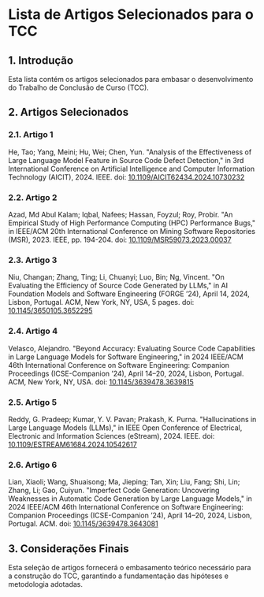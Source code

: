 # Lista de Artigos Selecionados para o TCC

## 1. Introdução
Esta lista contém os artigos selecionados para embasar o desenvolvimento do Trabalho de Conclusão de Curso (TCC).

## 2. Artigos Selecionados

### 2.1. Artigo 1
He, Tao; Yang, Meini; Hu, Wei; Chen, Yun. "Analysis of the Effectiveness of Large Language Model Feature in Source Code Defect Detection," in 3rd International Conference on Artificial Intelligence and Computer Information Technology (AICIT), 2024. IEEE. doi: [10.1109/AICIT62434.2024.10730232](https://doi.org/10.1109/AICIT62434.2024.10730232)

### 2.2. Artigo 2
Azad, Md Abul Kalam; Iqbal, Nafees; Hassan, Foyzul; Roy, Probir. "An Empirical Study of High Performance Computing (HPC) Performance Bugs," in IEEE/ACM 20th International Conference on Mining Software Repositories (MSR), 2023. IEEE, pp. 194-204. doi: [10.1109/MSR59073.2023.00037](https://doi.org/10.1109/MSR59073.2023.00037)

### 2.3. Artigo 3
Niu, Changan; Zhang, Ting; Li, Chuanyi; Luo, Bin; Ng, Vincent. "On Evaluating the Efficiency of Source Code Generated by LLMs," in AI Foundation Models and Software Engineering (FORGE ’24), April 14, 2024, Lisbon, Portugal. ACM, New York, NY, USA, 5 pages. doi: [10.1145/3650105.3652295](https://doi.org/10.1145/3650105.3652295)

### 2.4. Artigo 4
Velasco, Alejandro. "Beyond Accuracy: Evaluating Source Code Capabilities in Large Language Models for Software Engineering," in 2024 IEEE/ACM 46th International Conference on Software Engineering: Companion Proceedings (ICSE-Companion ’24), April 14–20, 2024, Lisbon, Portugal. ACM, New York, NY, USA. doi: [10.1145/3639478.3639815](https://doi.org/10.1145/3639478.3639815)

### 2.5. Artigo 5
Reddy, G. Pradeep; Kumar, Y. V. Pavan; Prakash, K. Purna. "Hallucinations in Large Language Models (LLMs)," in IEEE Open Conference of Electrical, Electronic and Information Sciences (eStream), 2024. IEEE. doi: [10.1109/ESTREAM61684.2024.10542617](https://doi.org/10.1109/ESTREAM61684.2024.10542617)

### 2.6. Artigo 6
Lian, Xiaoli; Wang, Shuaisong; Ma, Jieping; Tan, Xin; Liu, Fang; Shi, Lin; Zhang, Li; Gao, Cuiyun. "Imperfect Code Generation: Uncovering Weaknesses in Automatic Code Generation by Large Language Models," in 2024 IEEE/ACM 46th International Conference on Software Engineering: Companion Proceedings (ICSE-Companion ’24), April 14–20, 2024, Lisbon, Portugal. ACM. doi:  [10.1145/3639478.3643081](https://doi.org/10.1145/3639478.3643081)

## 3. Considerações Finais
Esta seleção de artigos fornecerá o embasamento teórico necessário para a construção do TCC, garantindo a fundamentação das hipóteses e metodologia adotadas.

